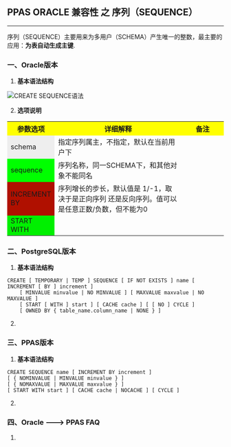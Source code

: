 ## PPAS ORACLE 兼容性 之 序列（SEQUENCE）
---
序列（SEQUENCE）主要用来为多用户（SCHEMA）产生唯一的整数，最主要的应用：**为表自动生成主键**.    
### 一、Oracle版本
1. **基本语法结构**

  ![CREATE SEQUENCE语法](https://docs.oracle.com/cd/E11882_01/server.112/e41084/img/create_sequence.gif)
  
2. **选项说明**
<table>
  <tr>
    <th width=20%, bgcolor=yellow >参数选项</th>
    <th width=60%, bgcolor=yellow>详细解释</th>
    <th width=20%, bgcolor=yellow>备注</th>
  </tr>
  <tr>
    <td bgcolor=#eeeeee> schema </td>
    <td> 指定序列属主，不指定，默认在当前用户下 </td>
    <td> </td>
  </tr>
  <tr>
    <td bgcolor=#00FF00> sequence </td>
    <td> 序列名称，同一SCHEMA下，和其他对象不能同名 </td>
    <td> </td>
  <tr>
    <td bgcolor=rgb(0,10,0)> INCREMENT BY </td>
    <td> 序列增长的步长，默认值是 1/-1，取决于是正向序列 还是反向序列。值可以是任意正数/负数，但不能为0 </td>
    <td> </td>
  </tr>
  <tr>
    <td bgcolor=#00FF00)> START WITH </td>
    <td> </td>
    <td> </td>
  </tr>
</table>


### 二、PostgreSQL版本
1. **基本语法结构**
```
CREATE [ TEMPORARY | TEMP ] SEQUENCE [ IF NOT EXISTS ] name [ INCREMENT [ BY ] increment ]
    [ MINVALUE minvalue | NO MINVALUE ] [ MAXVALUE maxvalue | NO MAXVALUE ]
    [ START [ WITH ] start ] [ CACHE cache ] [ [ NO ] CYCLE ]
    [ OWNED BY { table_name.column_name | NONE } ] 
```

2.

### 三、PPAS版本
1. **基本语法结构**
```
CREATE SEQUENCE name [ INCREMENT BY increment ]
[ { NOMINVALUE | MINVALUE minvalue } ]
[ { NOMAXVALUE | MAXVALUE maxvalue } ]
[ START WITH start ] [ CACHE cache | NOCACHE ] [ CYCLE ]
```

2. 

### 四、Oracle ---> PPAS FAQ
1. 
